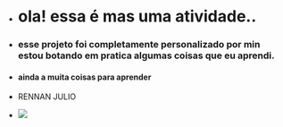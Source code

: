 - <h1> ola! essa é mas uma atividade..</H1>
- <h3> esse projeto foi completamente personalizado por min estou botando em pratica algumas coisas que eu aprendi.</h3>
- <h4>ainda a muita coisas para aprender</h4>
- <p> RENNAN JULIO</p>
- <img src="florian-olivo-4hbJ-eymZ1o-unsplash.htm"    />
